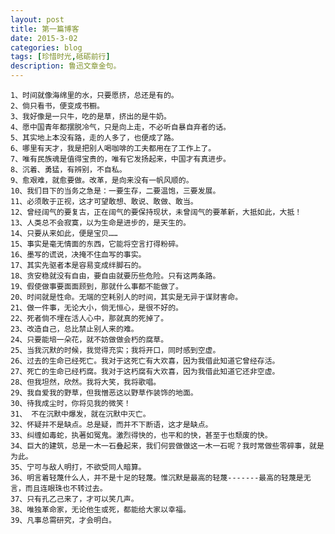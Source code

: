 ```yaml
---
layout: post
title: 第一篇博客
date: 2015-3-02
categories: blog
tags: [珍惜时光,砥砺前行]
description: 鲁迅文章金句。
---
```


    1、时间就像海绵里的水，只要愿挤，总还是有的。
    2、倘只看书，便变成书橱。
    3、我好像是一只牛，吃的是草，挤出的是牛奶。
    4、愿中国青年都摆脱冷气，只是向上走，不必听自暴自弃者的话。
    5、其实地上本没有路，走的人多了，也便成了路。
    6、哪里有天才，我是把别人喝咖啡的工夫都用在了工作上了。
    7、唯有民族魂是值得宝贵的，唯有它发扬起来，中国才有真进步。
    8、沉着、勇猛，有辨别，不自私。
    9、愈艰难，就愈要做。改革，是向来没有一帆风顺的。
    10、我们目下的当务之急是：一要生存，二要温饱，三要发展。
    11、必须敢于正视，这才可望敢想、敢说、敢做、敢当。
    12、曾经阔气的要复古，正在阔气的要保持现状，未曾阔气的要革新，大抵如此，大抵！
    13、人类总不会寂寞，以为生命是进步的，是天生的。
    14、只要从来如此，便是宝贝……
    15、事实是毫无情面的东西，它能将空言打得粉碎。
    16、墨写的谎说，决掩不住血写的事实。
    17、其实先驱者本是容易变成绊脚石的。
    18、贪安稳就没有自由，要自由就要历些危险。只有这两条路。
    19、假使做事要面面顾到，那就什么事都不能做了。
    20、时间就是性命。无端的空耗别人的时间，其实是无异于谋财害命。
    21、做一件事，无论大小，倘无恒心，是很不好的。
    22、死者倘不埋在活人心中，那就真的死掉了。
    23、改造自己，总比禁止别人来的难。
    24、只要能培一朵花，就不妨做做会朽的腐草。
    25、当我沉默的时候，我觉得充实；我将开口，同时感到空虚。
    26、过去的生命已经死亡。我对于这死亡有大欢喜，因为我借此知道它曾经存活。
    27、死亡的生命已经朽腐。我对于这朽腐有大欢喜，因为我借此知道它还非空虚。
    28、但我坦然，欣然。我将大笑，我将歌唱。
    29、我自爱我的野草，但我憎恶这以野草作装饰的地面。
    30、待我成尘时，你将见我的微笑！
    31、 不在沉默中爆发，就在沉默中灭亡。
    32、怀疑并不是缺点。总是疑，而并不下断语，这才是缺点。
    33、纠缠如毒蛇，执著如冤鬼。激烈得快的，也平和的快，甚至于也颓废的快。
    34、巨大的建筑，总是一木一石叠起来，我们何尝做做这一木一石呢？我时常做些零碎事，就是为此。
    35、宁可与敌人明打，不欲受同人暗算。
    36、明言着轻蔑什么人，并不是十足的轻蔑。惟沉默是最高的轻蔑-------最高的轻蔑是无言，而且连眼珠也不转过去。
    37、只有孔乙己来了，才可以笑几声。
    38、唯独革命家，无论他生或死，都能给大家以幸福。
    39、凡事总需研究，才会明白。













